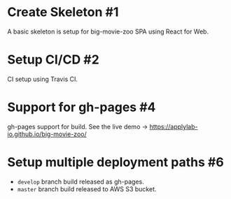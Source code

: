 # Create Skeleton #1
A basic skeleton is setup for big-movie-zoo SPA using React for Web.

# Setup CI/CD #2
CI setup using Travis CI.

# Support for gh-pages #4
gh-pages support for build. See the live demo -> https://applylab-io.github.io/big-movie-zoo/

# Setup multiple deployment paths #6
- `develop` branch build released as gh-pages.
- `master` branch build released to AWS S3 bucket.